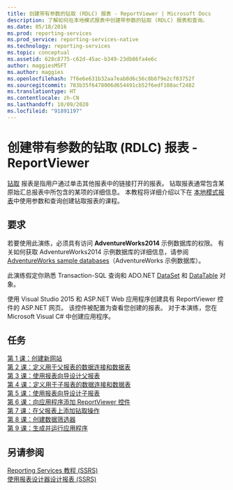 ```yaml
---
title: 创建带有参数的钻取 (RDLC) 报表 - ReportViewer | Microsoft Docs
description: 了解如何在本地模式报表中创建带参数的钻取 (RDLC) 报表和查询。
ms.date: 05/18/2016
ms.prod: reporting-services
ms.prod_service: reporting-services-native
ms.technology: reporting-services
ms.topic: conceptual
ms.assetid: 628c8775-c62d-45ac-b349-23db86fa4e6c
author: maggiesMSFT
ms.author: maggies
ms.openlocfilehash: 7f6e6e631b32aa7eab8d6c56c8b6f9e2cf03752f
ms.sourcegitcommit: 783b35f6478006d654491cb52f6edf108acf2482
ms.translationtype: HT
ms.contentlocale: zh-CN
ms.lasthandoff: 10/09/2020
ms.locfileid: "91891197"
---
```

# <a name="create-drillthrough-rdlc-report-with-parameters---reportviewer"></a>创建带有参数的钻取 (RDLC) 报表 - ReportViewer
[钻取](./report-design/drillthrough-reports-report-builder-and-ssrs.md) 报表是指用户通过单击其他报表中的链接打开的报表。 钻取报表通常包含某原始汇总报表中所包含的某项的详细信息。 本教程将详细介绍以下在 [本地模式报表](report-server-sharepoint/local-mode-vs-connected-mode-reports-in-the-report-viewer.md)中使用参数和查询创建钻取报表的课程。  
  
## <a name="requirements"></a>要求  
若要使用此演练，必须具有访问 **AdventureWorks2014** 示例数据库的权限。 有关如何获取 AdventureWorks2014 示例数据库的详细信息，请参阅 [AdventureWorks sample databases](https://github.com/Microsoft/sql-server-samples/releases)（AdventureWorks 示例数据库）。  
  
此演练假定你熟悉 Transaction-SQL 查询和 ADO.NET [DataSet](/dotnet/api/system.data.dataset) 和 [DataTable](/dotnet/api/system.data.datatable) 对象。  
  
使用 Visual Studio 2015 和 ASP.NET Web 应用程序创建具有 ReportViewer 控件的 ASP.NET 网页。 该控件被配置为查看您创建的报表。 对于本演练，您在 Microsoft Visual C# 中创建应用程序。  
  
## <a name="tasks"></a>任务  
[第 1 课：创建新网站](../reporting-services/lesson-1-create-a-new-web-site.md)  
[第 2 课：定义用于父报表的数据连接和数据表](../reporting-services/lesson-2-define-a-data-connection-and-data-table-for-parent-report.md)  
[第 3 课：使用报表向导设计父报表](../reporting-services/lesson-3-design-the-parent-report-using-the-report-wizard.md)  
[第 4 课：定义用于子报表的数据连接和数据表](../reporting-services/lesson-4-define-a-data-connection-and-data-table-for-child-report.md)  
[第 5 课：使用报表向导设计子报表](../reporting-services/lesson-5-design-the-child-report-using-the-report-wizard.md)  
[第 6 课：向应用程序添加 ReportViewer 控件](../reporting-services/lesson-6-add-a-reportviewer-control-to-the-application.md)  
[第 7 课：在父报表上添加钻取操作](../reporting-services/lesson-7-add-drillthrough-action-on-parent-report.md)  
[第 8 课：创建数据筛选器](../reporting-services/lesson-8-create-a-data-filter.md)  
[第 9 课：生成并运行应用程序](../reporting-services/lesson-9-build-and-run-the-application.md)  
  
## <a name="see-also"></a>另请参阅  
[Reporting Services 教程 (SSRS)](../reporting-services/reporting-services-tutorials-ssrs.md)  
[使用报表设计器设计报表 (SSRS)](../reporting-services/tools/design-reporting-services-paginated-reports-with-report-designer-ssrs.md)  
